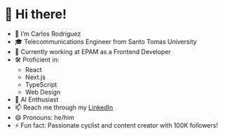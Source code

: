 # 👋 Hi there! 

- 👋 I’m Carlos Rodriguez
- 🎓 Telecommunications Engineer from Santo Tomas University
- 💼 Currently working at EPAM as a Frontend Developer
- 🛠️ Proficient in:
  - React  
  - Next.js  
  - TypeScript  
  - Web Design  
- 🤖 AI Enthusiast
- 📫 Reach me through my [LinkedIn](https://www.linkedin.com/in/your-profile)
- 😄 Pronouns: he/him
- ⚡ Fun fact: Passionate cyclist and content creator with 100K followers!
